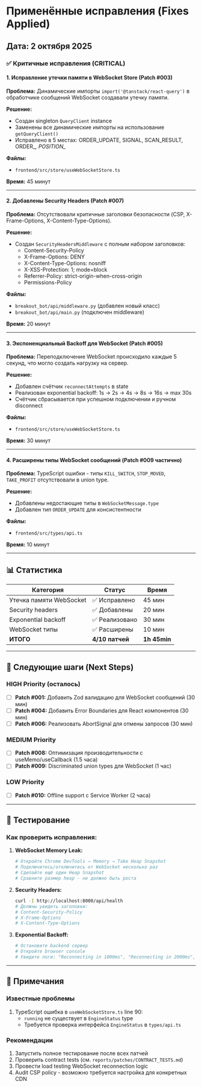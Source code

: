 # Применённые исправления (Fixes Applied)

## Дата: 2 октября 2025

### ✅ Критичные исправления (CRITICAL)

#### 1. Исправление утечки памяти в WebSocket Store (Patch #003)
**Проблема:** Динамические импорты `import('@tanstack/react-query')` в обработчике сообщений WebSocket создавали утечку памяти.

**Решение:**
- Создан singleton `QueryClient` instance
- Заменены все динамические импорты на использование `getQueryClient()`
- Исправлено в 5 местах: ORDER_UPDATE, SIGNAL, SCAN_RESULT, ORDER_*, POSITION_*

**Файлы:**
- `frontend/src/store/useWebSocketStore.ts`

**Время:** 45 минут

---

#### 2. Добавлены Security Headers (Patch #007)
**Проблема:** Отсутствовали критичные заголовки безопасности (CSP, X-Frame-Options, X-Content-Type-Options).

**Решение:**
- Создан `SecurityHeadersMiddleware` с полным набором заголовков:
  - Content-Security-Policy
  - X-Frame-Options: DENY
  - X-Content-Type-Options: nosniff
  - X-XSS-Protection: 1; mode=block
  - Referrer-Policy: strict-origin-when-cross-origin
  - Permissions-Policy

**Файлы:**
- `breakout_bot/api/middleware.py` (добавлен новый класс)
- `breakout_bot/api/main.py` (подключен middleware)

**Время:** 20 минут

---

#### 3. Экспоненциальный Backoff для WebSocket (Patch #005)
**Проблема:** Переподключение WebSocket происходило каждые 5 секунд, что могло создать нагрузку на сервер.

**Решение:**
- Добавлен счётчик `reconnectAttempts` в state
- Реализован exponential backoff: 1s → 2s → 4s → 8s → 16s → max 30s
- Счётчик сбрасывается при успешном подключении и ручном disconnect

**Файлы:**
- `frontend/src/store/useWebSocketStore.ts`

**Время:** 30 минут

---

#### 4. Расширены типы WebSocket сообщений (Patch #009 частично)
**Проблема:** TypeScript ошибки - типы `KILL_SWITCH`, `STOP_MOVED`, `TAKE_PROFIT` отсутствовали в union type.

**Решение:**
- Добавлены недостающие типы в `WebSocketMessage.type`
- Добавлен тип `ORDER_UPDATE` для консистентности

**Файлы:**
- `frontend/src/types/api.ts`

**Время:** 10 минут

---

## 📊 Статистика

| Категория | Статус | Время |
|-----------|--------|-------|
| Утечка памяти WebSocket | ✅ Исправлено | 45 мин |
| Security headers | ✅ Добавлены | 20 мин |
| Exponential backoff | ✅ Реализовано | 30 мин |
| WebSocket типы | ✅ Расширены | 10 мин |
| **ИТОГО** | **4/10 патчей** | **1h 45min** |

---

## 🔄 Следующие шаги (Next Steps)

### HIGH Priority (осталось)
- [ ] **Patch #001:** Добавить Zod валидацию для WebSocket сообщений (30 мин)
- [ ] **Patch #004:** Добавить Error Boundaries для React компонентов (30 мин)
- [ ] **Patch #006:** Реализовать AbortSignal для отмены запросов (30 мин)

### MEDIUM Priority
- [ ] **Patch #008:** Оптимизация производительности с useMemo/useCallback (1.5 часа)
- [ ] **Patch #009:** Discriminated union types для WebSocket (1 час)

### LOW Priority
- [ ] **Patch #010:** Offline support с Service Worker (2 часа)

---

## 🧪 Тестирование

### Как проверить исправления:

1. **WebSocket Memory Leak:**
   ```bash
   # Откройте Chrome DevTools → Memory → Take Heap Snapshot
   # Подключитесь/отключитесь от WebSocket несколько раз
   # Сделайте ещё один Heap Snapshot
   # Сравните размер heap - не должно быть роста
   ```

2. **Security Headers:**
   ```bash
   curl -I http://localhost:8000/api/health
   # Должны увидеть заголовки:
   # Content-Security-Policy
   # X-Frame-Options
   # X-Content-Type-Options
   ```

3. **Exponential Backoff:**
   ```bash
   # Остановите backend сервер
   # Откройте browser console
   # Увидите логи: "Reconnecting in 1000ms", "Reconnecting in 2000ms", etc.
   ```

---

## 📝 Примечания

### Известные проблемы
1. TypeScript ошибка в `useWebSocketStore.ts` line 90:
   - `running` не существует в `EngineStatus` type
   - Требуется проверка интерфейса `EngineStatus` в `types/api.ts`

### Рекомендации
1. Запустить полное тестирование после всех патчей
2. Проверить contract tests (см. `reports/patches/CONTRACT_TESTS.md`)
3. Провести load testing WebSocket reconnection logic
4. Audit CSP policy - возможно требуется настройка для конкретных CDN

